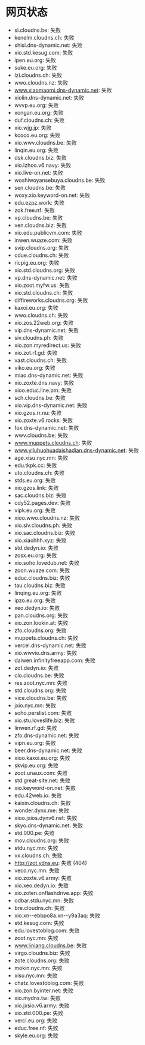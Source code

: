 # 网页状态
- si.cloudns.be: 失败
- kenelm.cloudns.ch: 失败
- shisi.dns-dynamic.net: 失败
- xio.std.kesug.com: 失败
- ipen.eu.org: 失败
- suke.eu.org: 失败
- lzi.cloudns.ch: 失败
- wwo.cloudns.nz: 失败
- www.xiaomaomi.dns-dynamic.net: 失败
- xiolin.dns-dynamic.net: 失败
- wvvp.eu.org: 失败
- xongan.eu.org: 失败
- duf.cloudns.ch: 失败
- xio.wjg.jp: 失败
- kcoco.eu.org: 失败
- xio.wwv.cloudns.be: 失败
- linqin.eu.org: 失败
- dsk.cloudns.biz: 失败
- xio.lzhoo.v6.navy: 失败
- xio.live-on.net: 失败
- woshiwoyansebuya.cloudns.be: 失败
- sen.cloudns.be: 失败
- woxy.xio.keyword-on.net: 失败
- edu.ezpz.work: 失败
- zok.free.nf: 失败
- vp.cloudns.be: 失败
- ven.cloudns.biz: 失败
- xio.edu.publicvm.com: 失败
- inwen.wuaze.com: 失败
- svip.cloudns.org: 失败
- cdue.cloudns.ch: 失败
- ricpig.eu.org: 失败
- xio.std.cloudns.org: 失败
- vp.dns-dynamic.net: 失败
- xio.zoot.myfw.us: 失败
- xio.std.cloudns.ch: 失败
- diffireworks.cloudns.org: 失败
- kaxoi.eu.org: 失败
- wwo.cloudns.ch: 失败
- xio.zos.22web.org: 失败
- vip.dns-dynamic.net: 失败
- siv.cloudns.ph: 失败
- xio.zon.myredirect.us: 失败
- xio.zot.rf.gd: 失败
- vast.cloudns.ch: 失败
- viko.eu.org: 失败
- miao.dns-dynamic.net: 失败
- xio.zoxte.dns.navy: 失败
- xioo.educ.line.pm: 失败
- sch.cloudns.be: 失败
- xio.vip.dns-dynamic.net: 失败
- xio.gzos.rr.nu: 失败
- xio.zoxte.v6.rocks: 失败
- fox.dns-dynamic.net: 失败
- wwv.cloudns.be: 失败
- www.muppets.cloudns.ch: 失败
- www.yiluhuohuadaishadian.dns-dynamic.net: 失败
- age.xisu.nyc.mn: 失败
- edu.tkpk.cc: 失败
- uto.cloudns.ch: 失败
- stds.eu.org: 失败
- xio.gzos.link: 失败
- sac.cloudns.biz: 失败
- cdy52.pages.dev: 失败
- vipk.eu.org: 失败
- xioo.wwo.cloudns.nz: 失败
- xio.siv.cloudns.ph: 失败
- xio.sac.cloudns.biz: 失败
- xio.xiaohhh.xyz: 失败
- std.dedyn.io: 失败
- zosx.eu.org: 失败
- xio.soho.lovedub.net: 失败
- zoon.wuaze.com: 失败
- educ.cloudns.biz: 失败
- tau.cloudns.biz: 失败
- linqing.eu.org: 失败
- ipzo.eu.org: 失败
- xeo.dedyn.io: 失败
- pan.cloudns.org: 失败
- xio.zon.lookin.at: 失败
- zfo.cloudns.org: 失败
- muppets.cloudns.ch: 失败
- vercel.dns-dynamic.net: 失败
- xio.wwvio.dns.army: 失败
- daiwen.infinityfreeapp.com: 失败
- zot.dedyn.io: 失败
- clo.cloudns.be: 失败
- res.zoot.nyc.mn: 失败
- std.cloudns.org: 失败
- vice.cloudns.be: 失败
- jxio.nyc.mn: 失败
- soho.perslist.com: 失败
- xio.stu.loveslife.biz: 失败
- linwen.rf.gd: 失败
- zfo.dns-dynamic.net: 失败
- vipn.eu.org: 失败
- beer.dns-dynamic.net: 失败
- xioo.kaxoi.eu.org: 失败
- skvip.eu.org: 失败
- zoot.unaux.com: 失败
- std.great-site.net: 失败
- xio.keyword-on.net: 失败
- edu.42web.io: 失败
- kaixin.cloudns.ch: 失败
- wonder.dynx.me: 失败
- xioo.jxios.dynv6.net: 失败
- skyo.dns-dynamic.net: 失败
- std.000.pe: 失败
- mov.cloudns.org: 失败
- stdu.nyc.mn: 失败
- vx.cloudns.ch: 失败
- http://zot.ydns.eu: 失败 (404)
- veco.nyc.mn: 失败
- xio.zoxte.v6.army: 失败
- xio.xeo.dedyn.io: 失败
- xio.zoten.onflashdrive.app: 失败
- odbar.stdu.nyc.mn: 失败
- bre.cloudns.ch: 失败
- xio.xn--ebbpo8a.xn--y9a3aq: 失败
- std.kesug.com: 失败
- edu.lovestoblog.com: 失败
- zoot.nyc.mn: 失败
- www.liniang.cloudns.be: 失败
- virgo.cloudns.biz: 失败
- zote.cloudns.org: 失败
- mokin.nyc.mn: 失败
- xisu.nyc.mn: 失败
- chatz.lovestoblog.com: 失败
- xio.zon.byinter.net: 失败
- xio.mydns.tw: 失败
- xio.jxsio.v6.army: 失败
- xio.std.000.pe: 失败
- vercl.eu.org: 失败
- educ.free.nf: 失败
- skyle.eu.org: 失败
